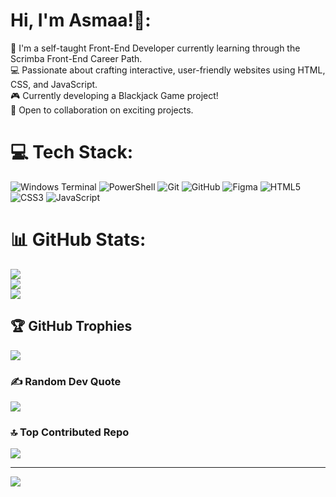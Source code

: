 # Hi, I'm Asmaa!👋:
🎯 I'm a self-taught Front-End Developer currently learning through the Scrimba Front-End Career Path.<br>💻 Passionate about crafting interactive, user-friendly websites using HTML, CSS, and JavaScript.<br>🎮 Currently developing a Blackjack Game project!<br>👯 Open to collaboration on exciting projects.


# 💻 Tech Stack:
![Windows Terminal](https://img.shields.io/badge/Windows%20Terminal-%234D4D4D.svg?style=for-the-badge&logo=windows-terminal&logoColor=white) ![PowerShell](https://img.shields.io/badge/PowerShell-%235391FE.svg?style=for-the-badge&logo=powershell&logoColor=white) ![Git](https://img.shields.io/badge/git-%23F05033.svg?style=for-the-badge&logo=git&logoColor=white) ![GitHub](https://img.shields.io/badge/github-%23121011.svg?style=for-the-badge&logo=github&logoColor=white) ![Figma](https://img.shields.io/badge/figma-%23F24E1E.svg?style=for-the-badge&logo=figma&logoColor=white) ![HTML5](https://img.shields.io/badge/html5-%23E34F26.svg?style=for-the-badge&logo=html5&logoColor=white) ![CSS3](https://img.shields.io/badge/css3-%231572B6.svg?style=for-the-badge&logo=css3&logoColor=white) ![JavaScript](https://img.shields.io/badge/javascript-%23323330.svg?style=for-the-badge&logo=javascript&logoColor=%23F7DF1E)
# 📊 GitHub Stats:
![](https://github-readme-stats.vercel.app/api?username=mansouriasmaa&theme=dark&hide_border=false&include_all_commits=false&count_private=false)<br/>
![](https://nirzak-streak-stats.vercel.app/?user=mansouriasmaa&theme=dark&hide_border=false)<br/>
![](https://github-readme-stats.vercel.app/api/top-langs/?username=mansouriasmaa&theme=dark&hide_border=false&include_all_commits=false&count_private=false&layout=compact)

## 🏆 GitHub Trophies
![](https://github-profile-trophy.vercel.app/?username=mansouriasmaa&theme=radical&no-frame=false&no-bg=true&margin-w=4)

### ✍️ Random Dev Quote
![](https://quotes-github-readme.vercel.app/api?type=horizontal&theme=radical)

### 🔝 Top Contributed Repo
![](https://github-contributor-stats.vercel.app/api?username=mansouriasmaa&limit=5&theme=dark&combine_all_yearly_contributions=true)

---
[![](https://visitcount.itsvg.in/api?id=mansouriasmaa&icon=0&color=0)](https://visitcount.itsvg.in)

<!-- Proudly created with GPRM ( https://gprm.itsvg.in ) -->

